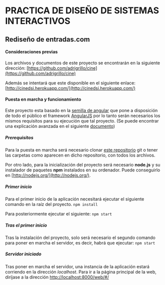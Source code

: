 # PRACTICA DE DISEÑO DE SISTEMAS INTERACTIVOS
## Rediseño de entradas.com
#### Consideraciones previas

Los archivos y documentos de este proyecto se encontrarán en la siguiente dirección: [https://github.com/adrigrillo/cine](https://github.com/adrigrillo/cine)

Además se intentará que este disponible en el siguiente enlace:
[http://cinedsi.herokuapp.com/](http://cinedsi.herokuapp.com/)

#### Puesta en marcha y funcionamiento

Este proyecto esta basado en la [semilla de angular](https://github.com/angular/angular-seed) que pone a disposición de todo el público el framework [AngularJS](https://angularjs.org/) por lo tanto serán necesarios los mismos requisitos para su ejecución que tal proyecto. (Se puede encontrar una explicación avanzada en el siguiente [documento](https://github.com/angular/angular-seed/blob/master/README.md))

##### Prerequisitos
Para la puesta en marcha será necesario clonar [este repositorio](https://github.com/adrigrillo/cine) git o tener las carpetas como aparecen en dicho repositorio, con todos los archivos.

Por otro lado, para la inicialización del proyecto será necesario __node.js__ y su instalador de paquetes __npm__ instalados en su ordenador. Puede conseguirlo en [http://nodejs.org/](http://nodejs.org/).

##### Primer inicio
Para el primer inicio de la aplicación necesitará ejecutar el siguiente comando en la raíz del proyecto.
  ``` npm install ```

Para posteriormente ejecutar el siguiente:
  ``` npm start ```

##### Tras el primer inicio
Tras la instalación del proyecto, solo será necesario el segundo comando para poner en marcha el servidor, es decir, habrá que ejecutar:
  ``` npm start ```

##### Servidor iniciado
Tras poner en marcha el servidor, una instancia de la aplicación estará corriendo en la dirección _localhost_. Para ir a la página principal de la web, diríjase a la dirección [http://localhost:8000/web/#/](http://localhost:8000/web/#/)

